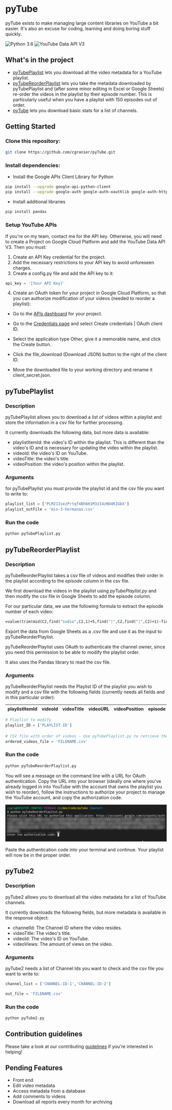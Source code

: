 # pyTube #

pyTube exists to make managing large content libraries on YouTube a bit easier. It's also an excuse for coding, learning and doing boring stuff quickly.

![Python 3.6](https://img.shields.io/badge/python-3.6-blue.svg)
![YouTube Data API V3](https://img.shields.io/badge/YouTube%20Data%20API-V3-red.svg)

## What's in the project ##

* [pyTubePlaylist](#pytubeplaylist) lets you download all the video metadata for a YouTube playlist.
* [pyTubeReorderPlaylist](#pytubereorderplaylist) lets you take the metadata downloaded by pyTubePlaylist and (after some minor editing in Excel or Google Sheets) re-order the videos in the playlist by their episode number. This is particularly useful when you have a playlist with 150 episodes out of order.
* [pyTube](#pytube2) lets you download basic stats for a list of channels.

## Getting Started ##

### Clone this repository: ###

```bash
git clone https://github.com/cgranier/pyTube.git
```

### Install dependencies: ###

* Install the Google APIs Client Library for Python

```bash
pip install --upgrade google-api-python-client
pip install --upgrade google-auth google-auth-oauthlib google-auth-httplib2
```

* Install additional libraries

```bash
pip install pandas
```

### Setup YouTube APIs ###

If you're on my team, contact me for the API key. Otherwise, you will need to create a Project on Google Cloud Platform and add the YouTube Data API V3. Then you must:

1. Create an API Key credential for the project.
2. Add the necessary restrictions to your API key to avoid unforeseen charges.
3. Create a config.py file and add the API key to it:

```python
api_key = '[Your API Key]'
```

4. Create an OAuth token for your project in Google Cloud Platform, so that you can authorize modification of your videos (needed to reorder a playlist):

* Go to the [APIs dashboard](https://console.cloud.google.com/apis/dashboard) for your project.

* Go to the [Credentials page](https://console.cloud.google.com/apis/credentials) and select Create credentials | OAuth client ID.

* Select the application type Other, give it a memorable name, and click the Create button.

* Click the file_download (Download JSON) button to the right of the client ID.

* Move the downloaded file to your working directory and rename it client_secret.json.

## pyTubePlaylist ##

### Description ###

pyTubePlaylist allows you to download a list of videos within a playlist and store the information in a csv file for further processing.

It currently downloads the following data, but more data is available:

* playlistItemId: the video's ID within the playlist. This is different than the video's ID and is necessary for updating the video within the playlist.
* videoId: the video's ID on YouTube.
* videoTitle: the video's title.
* videoPosition: the video's position within the playlist.

### Arguments ###

for pyTubePlaylist you must provide the playlist id and the csv file you want to write to:

```python
playlist_list = ['PLM21IsezPrtqf4Bh6H1M3zI4zNO4KIGbX']
playlist_outFile = 'mis-3-hermanas.csv'
```

### Run the code ###

```bash
python pyTubePlaylist.py
```

## pyTubeReorderPlaylist ##

### Description ###

pyTubeReorderPlaylist takes a csv file of videos and modifies their order in the playlist according to the _episode_ column in the csv file.

We first download the videos in the playlist using _pyTubePlaylist.py_ and then modify the csv file in Google Sheets to add the episode column.

For our particular data, we use the following formula to extract the episode number of each video:

```vb
=value(trim(mid(C2,find("sodio",C2,1)+5,find("|",C2,find("|",C2)+1)-find("sodio",C2,1)-5)))
```

Export the data from Google Sheets as a .csv file and use it as the input to pyTubeReorderPlaylist.

pyTubeReorderPlaylist uses OAuth to authenticate the channel owner, since you need this permission to be able to modify the playlist order.

It also uses the Pandas library to read the csv file.

### Arguments ###

pyTubeReorderPlaylist needs the Playlist ID of the playlist you wish to modify and a csv file with the following fields (currently needs all fields and in this particular order):

|playlistItemId|videoId|videoTitle|videoURL|videoPosition|episode|
|--------------|-------|----------|--------|-------------|-------|

```python
# Playlist to modify
playlist_ID = ['PLAYLIST-ID']

# CSV file with order of videos - Use pyTubePlaylist.py to retrieve the videos initially
ordered_videos_file = 'FILENAME.csv'
```

### Run the code ###

```bash
python pyTubeReorderPlaylist.py
```

You will see a message on the command line with a URL for OAuth authentication. Copy the URL into your browser (ideally one where you've already logged in into YouTube with the account that owns the playlist you wish to reorder), follow the instructions to authorize your project to manage the YouTube account, and copy the authorization code.

![Authorization code request](images/oauth-url.png)

Paste the authentication code into your terminal and continue. Your playlist will now be in the proper order.

## pyTube2 ##

### Description ###

pyTube2 allows you to download all the video metadata for a list of YouTube channels.

It currently downloads the following fields, but more metadata is available in the response object:

* channelId: The Channel ID where the video resides.
* videoTitle: The video's title.
* videoId: The video's ID on YouTube.
* videoViews: The amount of views on the video.

### Arguments ###

pyTube2 needs a list of Channel Ids you want to check and the csv file you want to write to:

```python
channel_list = ['CHANNEL-ID-1','CHANNEL-ID-2']
```

```python
out_file = 'FILENAME.csv'
```

### Run the code ###

```bash
python pyTube2.py
```

## Contribution guidelines ##

Please take a look at our contributing [guidelines](CONTRIBUTING.md) if you're interested in helping!

## Pending Features ##

* Front end
* Edit video metadata
* Access metadata from a database
* Add comments to videos
* Download all reports every month for archiving